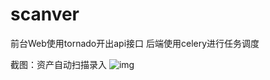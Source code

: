 # scanver

前台Web使用tornado开出api接口
后端使用celery进行任务调度

截图：资产自动扫描录入
![img](https://github.com/ydhcui/Scanver/blob/master/QQ%E6%88%AA%E5%9B%BE20181114113907.png?raw=true)
